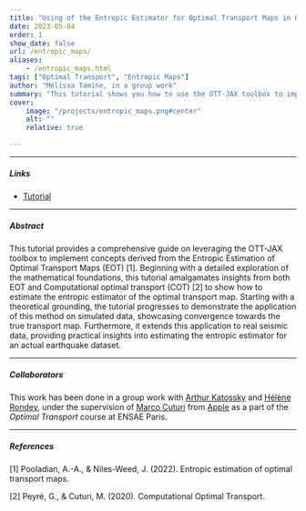 ```yaml
---
title: "Using of the Entropic Estimator for Optimal Transport Maps in OTT-JAX" 
date: 2023-05-04
order: 1
show_date: false
url: /entropic_maps/
aliases: 
    - /entropic_maps.html
tags: ["Optimal Transport", "Entropic Maps"]
author: "Mélissa Tamine, in a group work"
summary: "This tutorial shows you how to use the OTT-JAX toolbox to implement ideas from Entropic Estimation of Optimal Transport Maps."
cover:
    image: "/projects/entropic_maps.png#center"
    alt: ""
    relative: true

---
```


---

##### Links

+ [Tutorial](https://deepnote.com/workspace/arthur-katossky-c8b04872-c152-4d8d-b769-735909f17e65/project/ENSAE-optimal-transport-assignment-435a3bc7-4610-4ecb-ac51-41742511e0dc/notebook/Notebook%201-d71f06ca977044cc96ed258a2c06b4c4)

---

##### Abstract

This tutorial provides a comprehensive guide on leveraging the OTT-JAX toolbox to implement concepts derived from the Entropic Estimation of Optimal Transport Maps (EOT) [1]. Beginning with a detailed exploration of the mathematical foundations, this tutorial amalgamates insights from both EOT and Computational optimal transport (COT) [2] to show how to estimate the entropic estimator of the optimal transport map. Starting with a theoretical grounding, the tutorial progresses to demonstrate the application of this method on simulated data, showcasing convergence towards the true transport map. Furthermore, it extends this application to real seismic data, providing practical insights into estimating the entropic estimator for an actual earthquake dataset.

---

##### Collaborators

This work has been done in a group work with [Arthur Katossky](https://www.linkedin.com/in/arthur-katossky/) and [Hélène Rondey](https://www.linkedin.com/in/h%C3%A9l%C3%A8ne-r-98401a1b7/), under the supervision of [Marco Cuturi](https://marcocuturi.net/) from [Apple](https://machinelearning.apple.com/) as a part of the _Optimal Transport_ course at ENSAE Paris.

---

##### References

[1] Pooladian, A.-A., & Niles-Weed, J. (2022). Entropic estimation of optimal transport maps.

[2] Peyré, G., & Cuturi, M. (2020). Computational Optimal Transport.